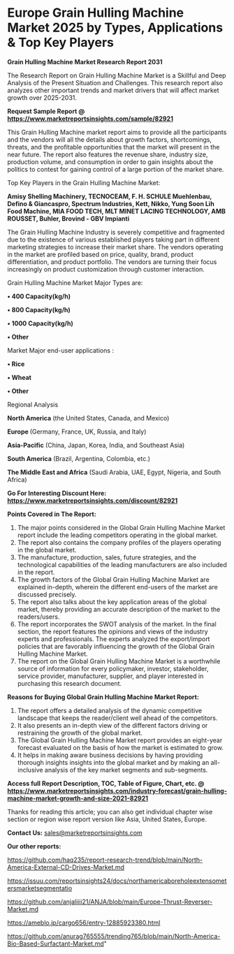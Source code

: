  # Europe Grain Hulling Machine Market 2025 by Types, Applications & Top Key Players

<strong>Grain Hulling Machine Market Research Report 2031</strong>

The Research Report on Grain Hulling Machine Market is a Skillful and Deep Analysis of the Present Situation and Challenges. This research report also analyzes other important trends and market drivers that will affect market growth over 2025-2031.

<strong>Request Sample Report @ <a href=https://www.marketreportsinsights.com/sample/82921>https://www.marketreportsinsights.com/sample/82921</a></strong>

This Grain Hulling Machine market report aims to provide all the participants and the vendors will all the details about growth factors, shortcomings, threats, and the profitable opportunities that the market will present in the near future. The report also features the revenue share, industry size, production volume, and consumption in order to gain insights about the politics to contest for gaining control of a large portion of the market share.

Top Key Players in the Grain Hulling Machine Market:

<strong>Amisy Shelling Machinery, TECNOCEAM, F. H. SCHULE Muehlenbau, Defino & Giancaspro, Spectrum Industries, Kett, Nikko, Yung Soon Lih Food Machine, MIA FOOD TECH, MLT MINET LACING TECHNOLOGY, AMB ROUSSET, Buhler, Brovind - GBV Impianti</strong>

The Grain Hulling Machine Industry is severely competitive and fragmented due to the existence of various established players taking part in different marketing strategies to increase their market share. The vendors operating in the market are profiled based on price, quality, brand, product differentiation, and product portfolio. The vendors are turning their focus increasingly on product customization through customer interaction.

Grain Hulling Machine Market Major Types are:

<strong>• 400 Capacity(kg/h)

• 800 Capacity(kg/h)

• 1000 Capacity(kg/h)

• Other</strong>

Market Major end-user applications :

<strong>• Rice

• Wheat

• Other</strong>

Regional Analysis

</u><strong><b>North America</b></strong> (the United States, Canada, and Mexico)

<strong><b>Europe </b></strong>(Germany, France, UK, Russia, and Italy)

<strong><b>Asia-Pacific</b></strong> (China, Japan, Korea, India, and Southeast Asia)

<strong><b>South America</b></strong> (Brazil, Argentina, Colombia, etc.)

<strong><b>The Middle East and Africa</b></strong> (Saudi Arabia, UAE, Egypt, Nigeria, and South Africa)

<strong>Go For Interesting Discount Here: <a href=https://www.marketreportsinsights.com/discount/82921>https://www.marketreportsinsights.com/discount/82921</a></strong>

<strong>Points Covered in The Report:</strong>
<ol>
  <li>The major points considered in the Global Grain Hulling Machine Market report include the leading competitors operating in the global market.</li>
  <li>The report also contains the company profiles of the players operating in the global market.</li>
  <li>The manufacture, production, sales, future strategies, and the technological capabilities of the leading manufacturers are also included in the report.</li>
  <li>The growth factors of the Global Grain Hulling Machine Market are explained in-depth, wherein the different end-users of the market are discussed precisely.</li>
  <li>The report also talks about the key application areas of the global market, thereby providing an accurate description of the market to the readers/users.</li>
  <li>The report incorporates the SWOT analysis of the market. In the final section, the report features the opinions and views of the industry experts and professionals. The experts analyzed the export/import policies that are favorably influencing the growth of the Global Grain Hulling Machine Market.</li>
  <li>The report on the Global Grain Hulling Machine Market is a worthwhile source of information for every policymaker, investor, stakeholder, service provider, manufacturer, supplier, and player interested in purchasing this research document.</li>
</ol>
<strong>Reasons for Buying Global Grain Hulling Machine Market Report:</strong>

<ol>
  <li>The report offers a detailed analysis of the dynamic competitive landscape that keeps the reader/client well ahead of the competitors.</li>
  <li>It also presents an in-depth view of the different factors driving or restraining the growth of the global market.</li>
  <li>The Global Grain Hulling Machine Market report provides an eight-year forecast evaluated on the basis of how the market is estimated to grow.</li>
  <li>It helps in making aware business decisions by having providing thorough insights insights into the global market and by making an all-inclusive analysis of the key market segments and sub-segments.</li>
</ol>
<strong>Access full Report Description, TOC, Table of Figure, Chart, etc. @ <a href=https://www.marketreportsinsights.com/industry-forecast/grain-hulling-machine-market-growth-and-size-2021-82921>https://www.marketreportsinsights.com/industry-forecast/grain-hulling-machine-market-growth-and-size-2021-82921</a></strong>


Thanks for reading this article; you can also get individual chapter wise section or region wise report version like Asia, United States, Europe.

<strong>Contact Us:</strong>
sales@marketreportsinsights.com

<strong>Our other reports:</strong>

<a href=https://github.com/haq235/report-research-trend/blob/main/North-America-External-CD-Drives-Market.md>https://github.com/haq235/report-research-trend/blob/main/North-America-External-CD-Drives-Market.md</a>

<a href=https://issuu.com/reportsinsights24/docs/northamericaboreholeextensometersmarketsegmentatio>https://issuu.com/reportsinsights24/docs/northamericaboreholeextensometersmarketsegmentatio</a>

<a href=https://github.com/anjaliiii21/ANJA/blob/main/Europe-Thrust-Reverser-Market.md>https://github.com/anjaliiii21/ANJA/blob/main/Europe-Thrust-Reverser-Market.md</a>

<a href=https://ameblo.jp/cargo656/entry-12885923380.html>https://ameblo.jp/cargo656/entry-12885923380.html</a>

<a href=https://github.com/anurag765555/trending765/blob/main/North-America-Bio-Based-Surfactant-Market.md>https://github.com/anurag765555/trending765/blob/main/North-America-Bio-Based-Surfactant-Market.md</a>"
